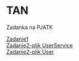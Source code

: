 # TAN
Zadanka na PJATK

[Zadanie1](https://github.com/wiktorowczarek/TAN/blob/main/Zadanie1/Zadanie1.cs) <br>
[Zadanie2-plik UserService](https://github.com/wiktorowczarek/TAN/blob/main/Zadanie2/LegacyApp/UserService.cs)       
[Zadanie2-plik User](https://github.com/wiktorowczarek/TAN/blob/main/Zadanie2/LegacyApp/User.cs)
